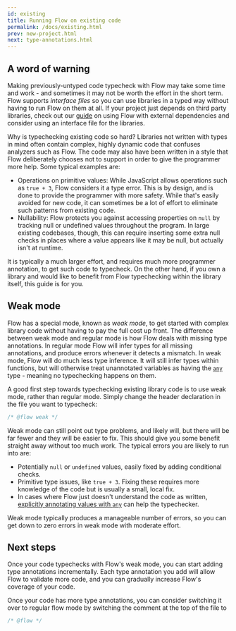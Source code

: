 ```yaml
---
id: existing
title: Running Flow on existing code
permalink: /docs/existing.html
prev: new-project.html
next: type-annotations.html
---
```


## A word of warning

Making previously-untyped code typecheck with Flow may take some time and work - and sometimes it may not be worth the effort in the short term. Flow supports *interface files* so you can use libraries in a typed way without having to run Flow on them at all. If your project just depends on third party libraries, check out our [guide](third-party.html) on using Flow with external dependencies and consider using an interface file for the libraries.

Why is typechecking existing code so hard? Libraries not written with types in mind often contain complex, highly dynamic code that confuses analyzers such as Flow. The code may also have been written in a style that Flow deliberately chooses not to support in order to give the programmer more help. Some typical examples are:

* Operations on primitive values: While JavaScript allows operations such as `true + 3`, Flow considers it a type error. This is by design, and is done to provide the programmer with more safety. While that's easily avoided for new code, it can sometimes be a lot of effort to eliminate such patterns from existing code.
* Nullability: Flow protects you against accessing properties on `null` by tracking null or undefined values throughout the program. In large existing codebases, though, this can require inserting some extra null checks in places where a value appears like it may be null, but actually isn't at runtime.

It is typically a much larger effort, and requires much more programmer annotation, to get such code to typecheck. On the other hand, if you own a library and would like to benefit from Flow typechecking within the library itself, this guide is for you.

## Weak mode

Flow has a special mode, known as *weak mode*, to get started with complex library code without having to pay the full cost up front. The difference between weak mode and regular mode is how Flow deals with missing type annotations. In regular mode Flow will infer types for all missing annotations, and produce errors whenever it detects a mismatch. In weak mode, Flow will do much less type inference. It will still infer types within functions, but will otherwise treat unannotated variables as having the [`any`](base-types.html#any) type - meaning no typechecking happens on them.

A good first step towards typechecking existing library code is to use weak mode, rather than regular mode. Simply change the header declaration in the file you want to typecheck:

```js +line_numbers
/* @flow weak */
```

Weak mode can still point out type problems, and likely will, but there will be far fewer and they will be easier to fix. This should give you some benefit straight away without too much work. The typical errors you are likely to run into are:

* Potentially `null` or `undefined` values, easily fixed by adding conditional checks.
* Primitive type issues, like `true + 3`. Fixing these requires more knowledge of the code but is usually a small, local fix.
* In cases where Flow just doesn't understand the code as written, [explicitly annotating values with `any`](/blog/2015/02/18/Typecasts.html) can help the typechecker.

Weak mode typically produces a manageable number of errors, so you can get down to zero errors in weak mode with moderate effort.

## Next steps

Once your code typechecks with Flow's weak mode, you can start adding type annotations incrementally. Each type annotation you add will allow Flow to validate more code, and you can gradually increase Flow's coverage of your code.

Once your code has more type annotations, you can consider switching it over to regular flow mode by switching the comment at the top of the file to

```js +line_numbers
/* @flow */
```
